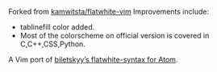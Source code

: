 Forked from  [kamwitsta/flatwhite-vim](https://github.com/kamwitsta/flatwhite-vim)
Improvements include:
*   tablinefill color added.
*   Most of the colorscheme on official version is covered in C,C++,CSS,Python.

A Vim port of [biletskyy’s flatwhite-syntax for Atom](https://github.com/biletskyy/flatwhite-syntax).
